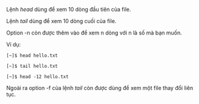 Lệnh _head_ dùng để xem 10 dòng đầu tiên của file.

Lệnh _tail_ dùng để xem 10 dòng cuối của file.

Option -n còn được thêm vào để xem n dòng với n là số mà bạn muốn.

Ví dụ:

```
[~]$ head hello.txt
```

```
[~]$ tail hello.txt
```

```
[~]$ head -12 hello.txt
```

Ngoài ra option -f của lệnh _tail_ còn được dùng để xem một file thay đổi liên tục.

